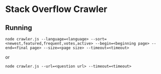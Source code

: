 # Stack Overflow Crawler

## Running

```
node crawler.js --language=<language> --sort=<newest,featured,frequent,votes,active> --begin=<beginning page> --end=<final page> --size=<page size> --timeout=<timeout>
```

or

```
node crawler.js --url=<question url> --timeout=<timeout>
```
